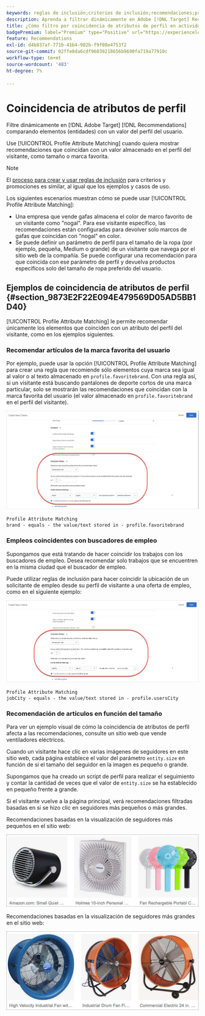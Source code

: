 ```yaml
---
keywords: reglas de inclusión;criterios de inclusión;recomendaciones;promoción;promociones;filtrado dinámico;dinámico;coincidencia de atributos de perfil
description: Aprenda a filtrar dinámicamente en Adobe [!DNL Target] Recommendations comparando elementos (entidades) con un valor del perfil del usuario.
title: ¿Cómo filtro por coincidencia de atributos de perfil en actividades de Recommendations?
badgePremium: label="Premium" type="Positive" url="https://experienceleague.adobe.com/docs/target/using/introduction/intro.html?lang=es#premium newtab=true" tooltip="Consulte qué se incluye en Target Premium."
feature: Recommendations
exl-id: d4b837af-771b-41b4-982b-f9f08e4753f2
source-git-commit: 02ffe8da6cdf96039218656b9690fa719a77910c
workflow-type: tm+mt
source-wordcount: '483'
ht-degree: 7%

---
```


# Coincidencia de atributos de perfil

Filtre dinámicamente en [!DNL Adobe Target] [!DNL Recommendations] comparando elementos (entidades) con un valor del perfil del usuario.

Use [!UICONTROL Profile Attribute Matching] cuando quiera mostrar recomendaciones que coincidan con un valor almacenado en el perfil del visitante, como tamaño o marca favorita.

>[!NOTE]
>
>El [proceso para crear y usar reglas de inclusión](/help/main/c-recommendations/c-algorithms/use-dynamic-and-static-inclusion-rules.md) para criterios y promociones es similar, al igual que los ejemplos y casos de uso.

Los siguientes escenarios muestran cómo se puede usar [!UICONTROL Profile Attribute Matching]:

* Una empresa que vende gafas almacena el color de marco favorito de un visitante como &quot;nogal&quot;. Para ese visitante específico, las recomendaciones están configuradas para devolver solo marcos de gafas que coincidan con &quot;nogal&quot; en color.
* Se puede definir un parámetro de perfil para el tamaño de la ropa (por ejemplo, pequeña, Medium o grande) de un visitante que navega por el sitio web de la compañía. Se puede configurar una recomendación para que coincida con ese parámetro de perfil y devuelva productos específicos solo del tamaño de ropa preferido del usuario.

## Ejemplos de coincidencia de atributos de perfil {#section_9873E2F22E094E479569D05AD5BB1D40}

[!UICONTROL Profile Attribute Matching] le permite recomendar únicamente los elementos que coinciden con un atributo del perfil del visitante, como en los ejemplos siguientes.

### Recomendar artículos de la marca favorita del usuario

Por ejemplo, puede usar la opción [!UICONTROL Profile Attribute Matching] para crear una regla que recomiende sólo elementos cuya marca sea igual al valor o al texto almacenado en `profile.favoritebrand`. Con una regla así, si un visitante está buscando pantalones de deporte cortos de una marca particular, solo se mostrarán las recomendaciones que coincidan con la marca favorita del usuario (el valor almacenado en `profile.favoritebrand` en el perfil del visitante).

![Marca favorita](/help/main/c-recommendations/c-algorithms/assets/favorite-brand.png)

```
Profile Attribute Matching
brand - equals - the value/text stored in - profile.favoritebrand
```

### Empleos coincidentes con buscadores de empleo

Supongamos que está tratando de hacer coincidir los trabajos con los buscadores de empleo. Desea recomendar solo trabajos que se encuentren en la misma ciudad que el buscador de empleo.

Puede utilizar reglas de inclusión para hacer coincidir la ubicación de un solicitante de empleo desde su perfil de visitante a una oferta de empleo, como en el siguiente ejemplo:

![Ciudad del usuario](/help/main/c-recommendations/c-algorithms/assets/city.png)

```
Profile Attribute Matching
jobCity - equals - the value/text stored in - profile.usersCity
```

### Recomendación de artículos en función del tamaño

Para ver un ejemplo visual de cómo la coincidencia de atributos de perfil afecta a las recomendaciones, consulte un sitio web que vende ventiladores eléctricos.

Cuando un visitante hace clic en varias imágenes de seguidores en este sitio web, cada página establece el valor del parámetro `entity.size` en función de si el tamaño del seguidor en la imagen es pequeño o grande.

Supongamos que ha creado un script de perfil para realizar el seguimiento y contar la cantidad de veces que el valor de `entity.size` se ha establecido en pequeño frente a grande.

Si el visitante vuelve a la página principal, verá recomendaciones filtradas basadas en si se hizo clic en seguidores más pequeños o más grandes.

Recomendaciones basadas en la visualización de seguidores más pequeños en el sitio web:

![recomendaciones para pequeños fans](/help/main/c-recommendations/c-algorithms/assets/small-fans.png)

Recomendaciones basadas en la visualización de seguidores más grandes en el sitio web:

![recomendaciones para fans grandes](/help/main/c-recommendations/c-algorithms/assets/large-fans.png)
